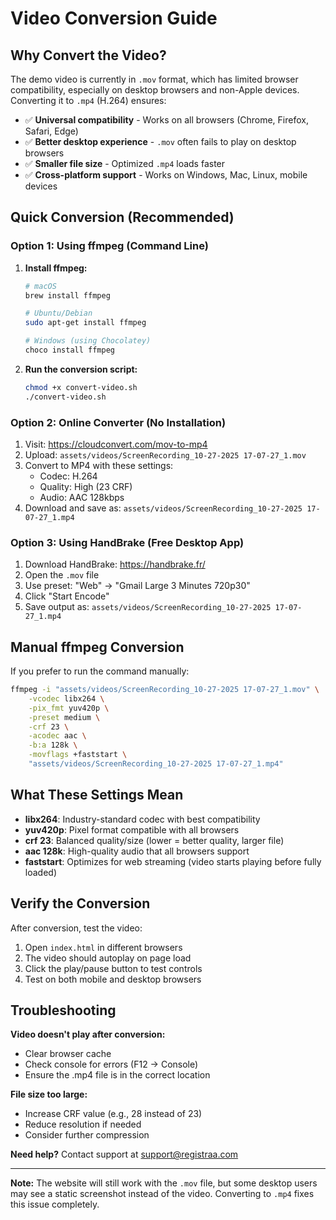# Video Conversion Guide

## Why Convert the Video?

The demo video is currently in `.mov` format, which has limited browser compatibility, especially on desktop browsers and non-Apple devices. Converting it to `.mp4` (H.264) ensures:

- ✅ **Universal compatibility** - Works on all browsers (Chrome, Firefox, Safari, Edge)
- ✅ **Better desktop experience** - `.mov` often fails to play on desktop browsers
- ✅ **Smaller file size** - Optimized `.mp4` loads faster
- ✅ **Cross-platform support** - Works on Windows, Mac, Linux, mobile devices

## Quick Conversion (Recommended)

### Option 1: Using ffmpeg (Command Line)

1. **Install ffmpeg:**
   ```bash
   # macOS
   brew install ffmpeg
   
   # Ubuntu/Debian
   sudo apt-get install ffmpeg
   
   # Windows (using Chocolatey)
   choco install ffmpeg
   ```

2. **Run the conversion script:**
   ```bash
   chmod +x convert-video.sh
   ./convert-video.sh
   ```

### Option 2: Online Converter (No Installation)

1. Visit: https://cloudconvert.com/mov-to-mp4
2. Upload: `assets/videos/ScreenRecording_10-27-2025 17-07-27_1.mov`
3. Convert to MP4 with these settings:
   - Codec: H.264
   - Quality: High (23 CRF)
   - Audio: AAC 128kbps
4. Download and save as: `assets/videos/ScreenRecording_10-27-2025 17-07-27_1.mp4`

### Option 3: Using HandBrake (Free Desktop App)

1. Download HandBrake: https://handbrake.fr/
2. Open the `.mov` file
3. Use preset: "Web" → "Gmail Large 3 Minutes 720p30"
4. Click "Start Encode"
5. Save output as: `assets/videos/ScreenRecording_10-27-2025 17-07-27_1.mp4`

## Manual ffmpeg Conversion

If you prefer to run the command manually:

```bash
ffmpeg -i "assets/videos/ScreenRecording_10-27-2025 17-07-27_1.mov" \
    -vcodec libx264 \
    -pix_fmt yuv420p \
    -preset medium \
    -crf 23 \
    -acodec aac \
    -b:a 128k \
    -movflags +faststart \
    "assets/videos/ScreenRecording_10-27-2025 17-07-27_1.mp4"
```

## What These Settings Mean

- **libx264**: Industry-standard codec with best compatibility
- **yuv420p**: Pixel format compatible with all browsers
- **crf 23**: Balanced quality/size (lower = better quality, larger file)
- **aac 128k**: High-quality audio that all browsers support
- **faststart**: Optimizes for web streaming (video starts playing before fully loaded)

## Verify the Conversion

After conversion, test the video:

1. Open `index.html` in different browsers
2. The video should autoplay on page load
3. Click the play/pause button to test controls
4. Test on both mobile and desktop browsers

## Troubleshooting

**Video doesn't play after conversion:**
- Clear browser cache
- Check console for errors (F12 → Console)
- Ensure the .mp4 file is in the correct location

**File size too large:**
- Increase CRF value (e.g., 28 instead of 23)
- Reduce resolution if needed
- Consider further compression

**Need help?**
Contact support at support@registraa.com

---

**Note:** The website will still work with the `.mov` file, but some desktop users may see a static screenshot instead of the video. Converting to `.mp4` fixes this issue completely.

